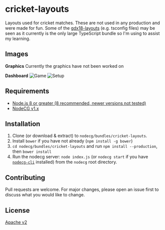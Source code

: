 # cricket-layouts

Layouts used for cricket matches. These are not used in any production and were made for fun. Some of the [gdx18-layouts](https://github.com/gamesdonequick/gdqx18-layouts) (e.g. tsconfig files) may be seen as it currently is the only large TypeScript bundle so I'm using to assist my learning.

## Images
**Graphics**
Currently the graphics have not been worked on

**Dashboard**
![Game](https://raw.githubusercontent.com/Clubwho/cricket-layouts/img/dashboard/game.jpg)
![Setup](https://raw.githubusercontent.com/Clubwho/cricket-layouts/img/dashboard/setup.jpg)

## Requirements
- [Node.js 8 or greater (8 recommended, newer versions not tested)](https://nodejs.org/)
- [NodeCG v1.x](https://github.com/nodecg/nodecg/releases)

## Installation
1. Clone (or download & extract) to `nodecg/bundles/cricket-layouts`.
2. Install `bower` if you have not already (`npm install -g bower`)
3. `cd nodecg/bundles/cricket-layouts` and run `npm install --production`, then `bower install`
4. Run the nodecg server: `node index.js` (or `nodecg start` if you have [`nodecg-cli`](https://github.com/nodecg/nodecg-cli) installed) from the `nodecg` root directory.

## Contributing
Pull requests are welcome. For major changes, please open an issue first to discuss what you would like to change.

## License
[Apache v2](https://choosealicense.com/licenses/apache-2.0/)
